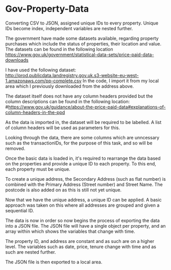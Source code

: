 # Gov-Property-Data
Converting CSV to JSON, assigned unique IDs to every property. Unique IDs become index, independent variables are nested further. 



The government have made some datasets available, regarding property purchases which include the status of properties, their location and value. The datasets can be found in the following location
https://www.gov.uk/government/statistical-data-sets/price-paid-data-downloads

I have used the following dataset: http://prod.publicdata.landregistry.gov.uk.s3-website-eu-west-1.amazonaws.com/pp-complete.csv
In the code, I import it from my local area which I previously downloaded from the address above. 

The dataset itself does not have any column headers provided but the column descriptions can be found in the following location:
#https://www.gov.uk/guidance/about-the-price-paid-data#explanations-of-column-headers-in-the-ppd

As the data is imported in, the dataset will be required to be labelled. A list of column headers will be used as parameters for this. 

Looking through the data, there are some columns which are unncessary such as the transactionIDs, for the purpose of this task, and so will be removed. 


Once the basic data is loaded in, it's required to rearrange the data based on the properties and provide a unique ID to each property. To this end, each property must be unique. 

To create a unique address, the Secondary Address (such as flat number) is combined with the Primary Address (Street number) and Street Name. The postcode is also added on as this is still not yet unique. 

Now that we have the unique address, a unique ID can be applied. A basic approach was taken on this where all addresses are grouped and given a sequential ID. 


The data is now in order so now begins the process of exporting the data into a JSON file. The JSON file will have a single object per property, and an array within which shows the variables that change with time.

The property ID, and address are constant and as such are on a higher level. The variables such as date, price, tenure change with time and as such are nested further. 

The JSON file is then exported to a local area. 

